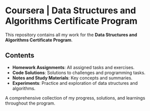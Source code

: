# Coursera | Data Structures and Algorithms Certificate Program  

This repository contains all my work for the **Data Structures and Algorithms Certificate Program**.  

## Contents  
- **Homework Assignments**: All assigned tasks and exercises.  
- **Code Solutions**: Solutions to challenges and programming tasks.  
- **Notes and Study Materials**: Key concepts and summaries.  
- **Experiments**: Practice and exploration of data structures and algorithms.  

A comprehensive collection of my progress, solutions, and learnings throughout the program. 
